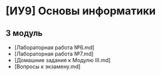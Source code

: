 # [ИУ9] Основы информатики
## 3 модуль
* [Лабораторная работа №6.md]
* [Лабораторная работа №7.md]
* [Домашние задания к Модулю III.md]
* [Вопросы к экзамену.md]

